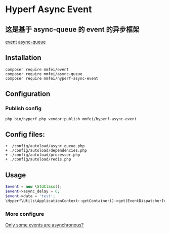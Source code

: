# Hyperf Async Event

## 这是基于 async-queue 的 event 的异步框架
[event](https://hyperf.wiki/2.0/#/zh-cn/event)
[async-queue](https://hyperf.wiki/2.0/#/zh-cn/async-queue)

## Installation
```
composer require mmfei/event
composer require mmfei/async-queue
composer require mmfei/hyperf-async-event
```
## Configuration
### Publish config
```
php bin/hyperf.php vendor:publish mmfei/hyperf-async-event
```
## Config files:
```
+ ./config/autoload/async_queue.php
+ ./config/autoload/dependencies.php
+ ./config/autoload/processer.php
+ ./config/autoload/redis.php
```
## Usage
```php
$event = new \StdClass();
$event->async_delay = 0;
$event->data = 'test';
\Hyperf\Utils\ApplicationContext::getContainer()->get(EventDispatcherInterface::class)->dispatch($event);
```

### More configure
[Only some events are asynchronous?](./README_CUSTOM.MD)
